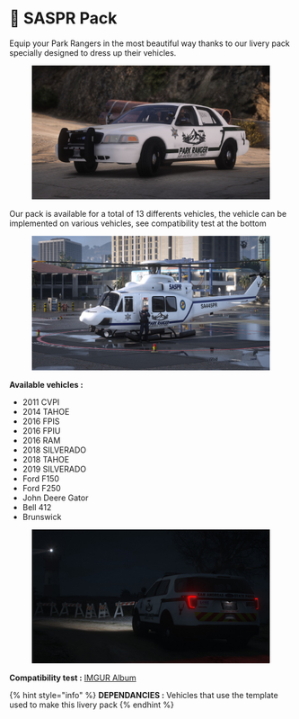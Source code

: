 # 🌲 SASPR Pack

Equip your Park Rangers in the most beautiful way thanks to our livery pack specially designed to dress up their vehicles.

<figure><img src="../../.gitbook/assets/97720eb271889b81bb0ff3463a71c92db28c233a.jpg" alt=""><figcaption></figcaption></figure>

Our pack is available for a total of 13 differents vehicles, the vehicle can be implemented on various vehicles, see compatibility test at the bottom

<figure><img src="../../.gitbook/assets/a9afb35bc06b25cea94692d251550b40531331f6.jpg" alt=""><figcaption></figcaption></figure>

**Available vehicles :**

* 2011 CVPI&#x20;
* 2014 TAHOE&#x20;
* 2016 FPIS&#x20;
* 2016 FPIU&#x20;
* 2016 RAM
* 2018 SILVERADO
* 2018 TAHOE&#x20;
* 2019 SILVERADO
* Ford F150&#x20;
* Ford F250&#x20;
* John Deere Gator
* Bell 412
* Brunswick

<figure><img src="../../.gitbook/assets/d5a8028b7cd6a6081d312f1cf0e68cb42f6fe27c.jpg" alt=""><figcaption></figcaption></figure>

**Compatibility test :** [IMGUR Album](https://imgur.com/gallery/wU14daH)

{% hint style="info" %}
**DEPENDANCIES :** Vehicles that use the template used to make this livery pack
{% endhint %}
